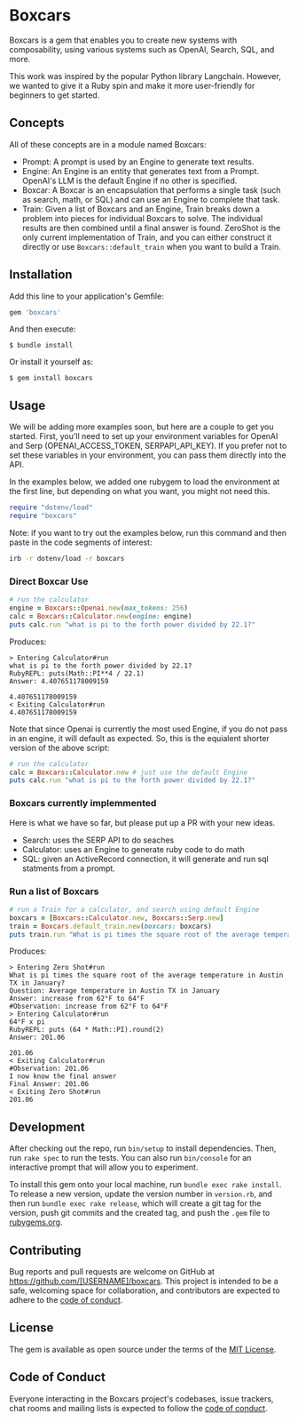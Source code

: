 # Boxcars

Boxcars is a gem that enables you to create new systems with composability, using various systems such as OpenAI, Search, SQL, and more.

This work was inspired by the popular Python library Langchain. However, we wanted to give it a Ruby spin and make it more user-friendly for beginners to get started.

## Concepts
All of these concepts are in a module named Boxcars:
- Prompt: A prompt is used by an Engine to generate text results.
- Engine: An Engine is an entity that generates text from a Prompt. OpenAI's LLM is the default Engine if no other is specified.
- Boxcar: A Boxcar is an encapsulation that performs a single task (such as search, math, or SQL) and can use an Engine to complete that task.
- Train: Given a list of Boxcars and an Engine, Train breaks down a problem into pieces for individual Boxcars to solve. The individual results are then combined until a final answer is found. ZeroShot is the only current implementation of Train, and you can either construct it directly or use `Boxcars::default_train` when you want to build a Train.

## Installation

Add this line to your application's Gemfile:

```ruby
gem 'boxcars'
```

And then execute:

    $ bundle install

Or install it yourself as:

    $ gem install boxcars

## Usage

We will be adding more examples soon, but here are a couple to get you started. First, you'll need to set up your environment variables for OpenAI and Serp (OPENAI_ACCESS_TOKEN, SERPAPI_API_KEY). If you prefer not to set these variables in your environment, you can pass them directly into the API.

In the examples below, we added one rubygem to load the environment at the first line, but depending on what you want, you might not need this.
```ruby
require "dotenv/load"
require "boxcars"
```

Note: if you want to try out the examples below, run this command and then paste in the code segments of interest:
```bash
irb -r dotenv/load -r boxcars
```

### Direct Boxcar Use

```ruby
# run the calculator
engine = Boxcars::Openai.new(max_tokens: 256)
calc = Boxcars::Calculator.new(engine: engine)
puts calc.run "what is pi to the forth power divided by 22.1?"
```
Produces:
```text
> Entering Calculator#run
what is pi to the forth power divided by 22.1?
RubyREPL: puts(Math::PI**4 / 22.1)
Answer: 4.407651178009159

4.407651178009159
< Exiting Calculator#run
4.407651178009159
```

Note that since Openai is currently the most used Engine, if you do not pass in an engine, it will default as expected. So, this is the equialent shorter version of the above script:
```ruby
# run the calculator
calc = Boxcars::Calculator.new # just use the default Engine
puts calc.run "what is pi to the forth power divided by 22.1?"
```
### Boxcars currently implemmented

Here is what we have so far, but please put up a PR with your new ideas.
- Search: uses the SERP API to do seaches
- Calculator: uses an Engine to generate ruby code to do math
- SQL: given an ActiveRecord connection, it will generate and run sql statments from a prompt.

### Run a list of Boxcars
```ruby
# run a Train for a calculator, and search using default Engine
boxcars = [Boxcars::Calculator.new, Boxcars::Serp.new]
train = Boxcars.default_train.new(boxcars: boxcars)
puts train.run "What is pi times the square root of the average temperature in Austin TX in January?"
```
Produces:
```text
> Entering Zero Shot#run
What is pi times the square root of the average temperature in Austin TX in January?
Question: Average temperature in Austin TX in January
Answer: increase from 62°F to 64°F
#Observation: increase from 62°F to 64°F
> Entering Calculator#run
64°F x pi
RubyREPL: puts (64 * Math::PI).round(2)
Answer: 201.06

201.06
< Exiting Calculator#run
#Observation: 201.06
I now know the final answer
Final Answer: 201.06
< Exiting Zero Shot#run
201.06
```

## Development

After checking out the repo, run `bin/setup` to install dependencies. Then, run `rake spec` to run the tests. You can also run `bin/console` for an interactive prompt that will allow you to experiment.

To install this gem onto your local machine, run `bundle exec rake install`. To release a new version, update the version number in `version.rb`, and then run `bundle exec rake release`, which will create a git tag for the version, push git commits and the created tag, and push the `.gem` file to [rubygems.org](https://rubygems.org).

## Contributing

Bug reports and pull requests are welcome on GitHub at https://github.com/[USERNAME]/boxcars. This project is intended to be a safe, welcoming space for collaboration, and contributors are expected to adhere to the [code of conduct](https://github.com/[USERNAME]/boxcars/blob/main/CODE_OF_CONDUCT.md).

## License

The gem is available as open source under the terms of the [MIT License](https://opensource.org/licenses/MIT).

## Code of Conduct

Everyone interacting in the Boxcars project's codebases, issue trackers, chat rooms and mailing lists is expected to follow the [code of conduct](https://github.com/[USERNAME]/boxcars/blob/main/CODE_OF_CONDUCT.md).
